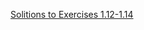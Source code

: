 
[Solitions to Exercises 1.12-1.14](https://fullstackopen.com/en/part1/a_more_complex_state_debugging_react_apps#exercises-1-6-1-14)

